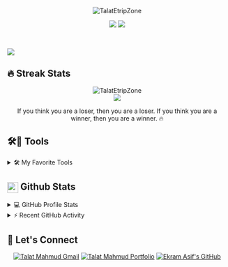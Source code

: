 <p align="center">
  <img src="https://readme-typing-svg.herokuapp.com?color=1AF761&lines=Hey,+There!;I+am+Talat+Mahmud;&center=true&width=500&height=45" alt="TalatEtripZone">
</p>

<p align="center">
  <img src="https://img.shields.io/github/followers/TalatEtripZone.svg?style=social&label=Followers" />
  <img src="https://komarev.com/ghpvc/?username=TalatEtripZone&style=plastic" />
  
</p>
<br/>


</p>
<img src="https://user-images.githubusercontent.com/73097560/115834477-dbab4500-a447-11eb-908a-139a6edaec5c.gif"></a>
<p align=center>


## 🔥 Streak Stats

<p align="center">
	<img align="center" src="https://github-readme-streak-stats.herokuapp.com?user=TalatEtripZone&theme=tokyonight_duo&hide_border=true" alt="TalatEtripZone" />
	<br/>
  	<img align="center" src="http://github-profile-summary-cards.vercel.app/api/cards/profile-details?username=TalatEtripZone&theme=github_dark&hide_border=true" />
  <p align="center"> If you think you are a loser, then you are a loser. If you think you are a winner, then you are a winner. 🔥 </p>
</p>


## 🛠️🔧 Tools

<details>
	<summary>🛠️ My Favorite Tools</summary>

### 👨‍💻 Programming Languages


<p>
    <a href=""><img alt="JavaScript" src="https://img.shields.io/badge/JavaScript%20-%23F7DF1E.svg?logo=javascript&logoColor=black"></a>
    <a href=""><img alt="Python" src="https://img.shields.io/badge/Python%20-%2314354C.svg?logo=python&logoColor=white"></a>
    <a href="#"><img alt="C" src="https://img.shields.io/badge/C%20-%232370ED.svg?logo=c&logoColor=white"></a>
    <a href=""><img alt="PHP" src="https://img.shields.io/badge/PHP-%23777BB4.svg?logo=php&logoColor=white"></a>
    <a href="#"><img alt="Java" src="https://img.shields.io/badge/Java-%23007396.svg?logo=java&logoColor=white"></a>
    <a href="#"><img alt="TypeScript" src="https://badges.aleen42.com/src/typescript.svg"></a>
    


### 🧰 Frameworks and Libraries


<p>
    <a href="#"><img alt="React" src="https://badges.aleen42.com/src/react.svg"></a>
    <a href="#"><img alt="React" src="https://readmebadge.vercel.app/badges/nextjs.svg"></a>
   <a href="#"><img alt="CSS" src="https://img.shields.io/badge/CSS%20-%231572B6.svg?logo=css3&logoColor=white"></a>
    <a href="#"><img alt="TailwindCSS" src="https://badges.aleen42.com/src/tailwindcss.svg"></a>   
    <a href="#"><img alt="Material UI" src="https://readmebadge.vercel.app/badges/materialui.svg"></a>   
    <a href="#"><img alt="TypeScript" src="https://badges.aleen42.com/src/typescript.svg"></a>
    <a href="#"><img width=80 height=50 alt="DaisyUI" src="https://raw.githubusercontent.com/saadeghi/daisyui-images/master/images/daisyui-logo/favicon-192.png"></a>
    <a href=""><img alt="NodeJS" src="https://img.shields.io/badge/Node.js%20-%2343853D.svg?logo=node.js&logoColor=white"></a>
</p>

### 🗄️ Databases and Cloud Hosting

<p>
    <a href="#"><img alt="MySQL" src="https://img.shields.io/badge/MySQL-%2300f.svg?logo=mysql&logoColor=white"></a>
    <a href="#"><img alt="MongoDB" src ="https://img.shields.io/badge/MongoDB-%234ea94b.svg?logo=mongodb&logoColor=white"></a>
    <a href="#"><img alt="GitHub Pages" src="https://img.shields.io/badge/GitHub%20Pages-%23327FC7.svg?logo=github&logoColor=white"></a>
    <a href="#"><img alt="Heroku" src="https://img.shields.io/badge/Heroku%20-%23430098.svg?logo=heroku&logoColor=white"></a>
    <a href="#"><img alt="Firebase" src ="https://img.shields.io/badge/Firebase-%23316192.svg?logo=firebase&logoColor=white"></a>
    <a href="#"><img alt="Vercel" src ="https://readmebadge.vercel.app/badges/vercel.svg"></a>
</p>

### 💻 Software and Tools

<p>
    <a href="#"><img alt="Docker" src="https://badges.aleen42.com/src/docker.svg"></a>
    <a href="#"><img alt="Git" src="https://img.shields.io/badge/Git%20-%23F05033.svg?logo=git&logoColor=white"></a>
    <a href="#"><img alt="Github" src="https://badges.aleen42.com/src/github.svg"></a>
    <a href="#"><img alt="Colab" src="https://img.shields.io/badge/Colab-00b56a.svg?logo=google-colab&logoColor=white"></a>
    <a href="#"><img alt="Codepen" src="https://img.shields.io/badge/Codepen-000000.svg?logo=codepen&logoColor=white"></a>
    <a href="#"><img alt="Jupyter" src="https://img.shields.io/badge/Jupyter%20-%23F37626.svg?logo=Jupyter&logoColor=white"></a>
    <a href="#"><img alt="Postman" src="https://img.shields.io/badge/Postman-FF6C37?logo=postman&logoColor=white"></a>
    <a href="#"><img alt="Visual Studio Code" src="https://img.shields.io/badge/Visual%20Studio%20Code-0078d7.svg?logo=visual-studio-code&logoColor=white"></a>
</p>
</details>

## <img src="https://media.giphy.com/media/iY8CRBdQXODJSCERIr/giphy.gif" width="25" align=center> Github Stats

<details> 
  <summary>💻 GitHub Profile Stats</summary>
  <br/>
    <img alt="Ekram's's Github Stats" src="https://github-readme-stats.vercel.app/api?username=TalatEtripZone&show_icons=true&include_all_commits=true&count_private=true&hide_border=true&icon_color=fff&text_color=fff&bg_color=DEG,000,000,001,002,003" height="192px"/>
  <img alt="Ekram's's Top Languages" src="https://github-readme-stats.vercel.app/api/top-langs/?username=TalatEtripZone&layout=compact&langs_count=8&theme=dark&hide_border=true&title_color=F85D7F&icon_color=F8D866" height="192px"/>
  <br/>

 
![](https://github-profile-trophy.vercel.app/?username=TalatEtripZone&theme=gruvbox&no-frame=false&no-bg=false&margin-w=4)
  
</details>

<details>
  <summary>⚡ Recent GitHub Activity</summary>
  <br/>

[![TalatEtripZone's Github Activity Graph](https://github-readme-activity-graph.cyclic.app/graph?username=TalatEtripZone&custom_title=TalatEtripZone's%20Contribution%20Graph&bg_color=1F222E&color=F8D866&line=F85D7F&point=FFFFFF&hide_border=true)](https://github.com/TalatEtripZone)


  <br/>
</details>
<!-- Connect -->

## 🙋 Let's Connect

<p align="center">
	<a href="mailto:talat.etripzone@gmail.com" target="_blank"><img src="https://img.icons8.com/bubbles/50/000000/gmail.png" alt="Talat Mahmud Gmail"/></a>
	<a href="https://talat-mahmud-portfolio.vercel.app/" target="_blank"><img src="https://img.icons8.com/bubbles/50/000000/web.png" alt="Talat Mahmud Portfolio"/></a>
	<a href="https://github.com/TalatEtripZone" target="_blank"><img src="https://img.icons8.com/bubbles/50/000000/github.png" alt="Ekram Asif's GitHub"/></a>
	
</p>

<p dir="auto"><a target="_blank" rel="noopener noreferrer nofollow" href="https://camo.githubusercontent.com/b867e04377eea646939445ce4e0565253428256abc39c6d32d7b67aab3160d18/68747470733a2f2f63617073756c652d72656e6465722e76657263656c2e6170702f6170693f747970653d776176696e6726636f6c6f723d6772616469656e74266865696768743d3130302673656374696f6e3d666f6f746572"><img src="https://camo.githubusercontent.com/b867e04377eea646939445ce4e0565253428256abc39c6d32d7b67aab3160d18/68747470733a2f2f63617073756c652d72656e6465722e76657263656c2e6170702f6170693f747970653d776176696e6726636f6c6f723d6772616469656e74266865696768743d3130302673656374696f6e3d666f6f746572" alt="" data-canonical-src="https://capsule-render.vercel.app/api?type=waving&amp;color=gradient&amp;height=100&amp;section=footer" style="max-width: 200%;"></a></p>
